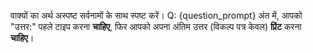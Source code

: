वाक्यों का अर्थ अस्पष्ट सर्वनामों के साथ स्पष्ट करें।
Q: {question_prompt}
अंत में, आपको "उत्तर:" पहले टाइप करना **चाहिए**, फिर आपको अपना अंतिम उत्तर (विकल्प पत्र केवल) **प्रिंट** करना **चाहिए**।